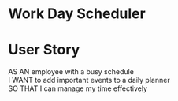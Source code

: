 # Work Day Scheduler

# User Story
AS AN employee with a busy schedule  
I WANT to add important events to a daily planner  
SO THAT I can manage my time effectively
